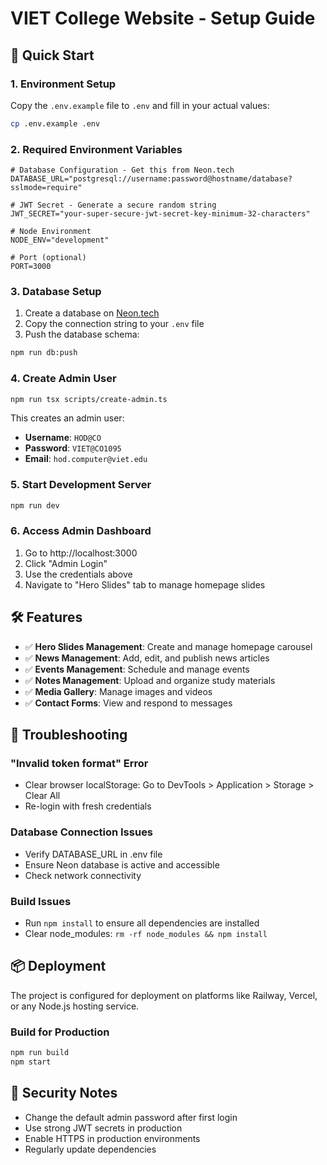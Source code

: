 # VIET College Website - Setup Guide

## 🚀 Quick Start

### 1. Environment Setup
Copy the `.env.example` file to `.env` and fill in your actual values:

```bash
cp .env.example .env
```

### 2. Required Environment Variables

```env
# Database Configuration - Get this from Neon.tech
DATABASE_URL="postgresql://username:password@hostname/database?sslmode=require"

# JWT Secret - Generate a secure random string
JWT_SECRET="your-super-secure-jwt-secret-key-minimum-32-characters"

# Node Environment
NODE_ENV="development"

# Port (optional)
PORT=3000
```

### 3. Database Setup

1. Create a database on [Neon.tech](https://neon.tech)
2. Copy the connection string to your `.env` file
3. Push the database schema:

```bash
npm run db:push
```

### 4. Create Admin User

```bash
npm run tsx scripts/create-admin.ts
```

This creates an admin user:
- **Username**: `HOD@CO`
- **Password**: `VIET@CO1095`
- **Email**: `hod.computer@viet.edu`

### 5. Start Development Server

```bash
npm run dev
```

### 6. Access Admin Dashboard

1. Go to http://localhost:3000
2. Click "Admin Login"
3. Use the credentials above
4. Navigate to "Hero Slides" tab to manage homepage slides

## 🛠️ Features

- ✅ **Hero Slides Management**: Create and manage homepage carousel
- ✅ **News Management**: Add, edit, and publish news articles
- ✅ **Events Management**: Schedule and manage events
- ✅ **Notes Management**: Upload and organize study materials
- ✅ **Media Gallery**: Manage images and videos
- ✅ **Contact Forms**: View and respond to messages

## 🔧 Troubleshooting

### "Invalid token format" Error
- Clear browser localStorage: Go to DevTools > Application > Storage > Clear All
- Re-login with fresh credentials

### Database Connection Issues
- Verify DATABASE_URL in .env file
- Ensure Neon database is active and accessible
- Check network connectivity

### Build Issues
- Run `npm install` to ensure all dependencies are installed
- Clear node_modules: `rm -rf node_modules && npm install`

## 📦 Deployment

The project is configured for deployment on platforms like Railway, Vercel, or any Node.js hosting service.

### Build for Production
```bash
npm run build
npm start
```

## 🔐 Security Notes

- Change the default admin password after first login
- Use strong JWT secrets in production
- Enable HTTPS in production environments
- Regularly update dependencies